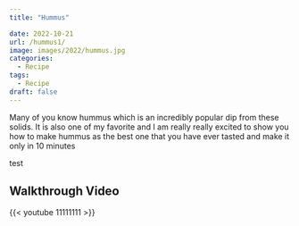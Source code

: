 ```yaml
---
title: "Hummus"

date: 2022-10-21
url: /hummus1/
image: images/2022/hummus.jpg
categories:
  - Recipe
tags:
  - Recipe
draft: false
---
```

Many of you know hummus which is an incredibly popular dip from these solids. It is also one of my favorite and I am really really excited to show you how to make hummus as the best one that you have ever tasted and make it only in 10 minutes
<!--more-->

test

## Walkthrough Video

{{< youtube 11111111 >}}
